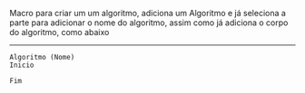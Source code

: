 Macro para criar um um algoritmo, adiciona um Algoritmo e já seleciona
a parte para adicionar o nome do algoritmo, assim como já adiciona o
corpo do algoritmo, como abaixo

---

```
Algoritmo (Nome)
Inicio

Fim
```
